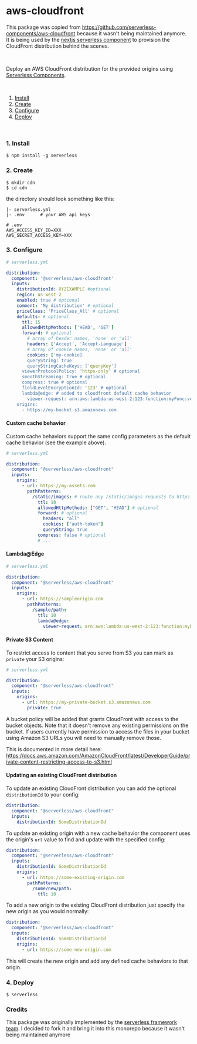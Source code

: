 # aws-cloudfront

This package was copied from https://github.com/serverless-components/aws-cloudfront because it wasn't being maintained anymore.
It is being used by the [nextjs serverless component](https://github.com/serverless-nextjs/serverless-next.js/tree/master/packages/serverless-component) to provision the CloudFront distribution behind the scenes.

&nbsp;

Deploy an AWS CloudFront distribution for the provided origins using [Serverless Components](https://github.com/serverless/components).

&nbsp;

1. [Install](#1-install)
2. [Create](#2-create)
3. [Configure](#3-configure)
4. [Deploy](#4-deploy)

&nbsp;

### 1. Install

```console
$ npm install -g serverless
```

### 2. Create

```console
$ mkdir cdn
$ cd cdn
```

the directory should look something like this:

```
|- serverless.yml
|- .env      # your AWS api keys

```

```
# .env
AWS_ACCESS_KEY_ID=XXX
AWS_SECRET_ACCESS_KEY=XXX
```

### 3. Configure

```yml
# serverless.yml

distribution:
  component: '@serverless/aws-cloudfront'
  inputs:
    distributionId: XYZEXAMPLE #optional
    region: us-west-2
    enabled: true # optional
    comment: 'My distribution' # optional
    priceClass: 'PriceClass_All' # optional
    defaults: # optional
      ttl: 15
      allowedHttpMethods: ['HEAD', 'GET']
      forward: # optional
        # array of header names, 'none' or 'all'
        headers: ['Accept', 'Accept-Language']
        # array of cookie names, 'none' or 'all'
        cookies: ['my-cookie]
        queryString: true
        queryStringCacheKeys: ['queryKey']
      viewerProtocolPolicy: 'https-only' # optional
      smoothStreaming: true # optional
      compress: true # optional
      fieldLevelEncryptionId: '123' # optional
      lambda@edge: # added to cloudfront default cache behavior
        viewer-request: arn:aws:lambda:us-west-2:123:function:myFunc:version
    origins:
      - https://my-bucket.s3.amazonaws.com
```

#### Custom cache behavior

Custom cache behaviors support the same config parameters as the default cache behavior (see the example above).

```yml
# serverless.yml

distribution:
  component: "@serverless/aws-cloudfront"
  inputs:
    origins:
      - url: https://my-assets.com
        pathPatterns:
          /static/images: # route any /static/images requests to https://my-assets.com
            ttl: 10
            allowedHttpMethods: ["GET", "HEAD"] # optional
            forward: # optional
              headers: "all"
              cookies: ["auth-token"]
              queryString: true
            compress: false # optional
            # ...
```

#### Lambda@Edge

```yml
# serverless.yml

distribution:
  component: "@serverless/aws-cloudfront"
  inputs:
    origins:
      - url: https://sampleorigin.com
        pathPatterns:
          /sample/path:
            ttl: 10
            lambda@edge:
              viewer-request: arn:aws:lambda:us-west-2:123:function:myFunc:version # lambda ARN including version
```

#### Private S3 Content

To restrict access to content that you serve from S3 you can mark as `private` your S3 origins:

```yml
# serverless.yml

distribution:
  component: "@serverless/aws-cloudfront"
  inputs:
    origins:
      - url: https://my-private-bucket.s3.amazonaws.com
        private: true
```

A bucket policy will be added that grants CloudFront with access to the bucket objects. Note that it doesn't remove any existing permissions on the bucket. If users currently have permission to access the files in your bucket using Amazon S3 URLs you will need to manually remove those.

This is documented in more detail here: https://docs.aws.amazon.com/AmazonCloudFront/latest/DeveloperGuide/private-content-restricting-access-to-s3.html

#### Updating an existing CloudFront distribution

To update an existing CloudFront distribution you can add the optional `distributionId` to your config:

```yml
distribution:
  component: "@serverless/aws-cloudfront"
  inputs:
    distributionId: SomeDistributionId
```

To update an existing origin with a new cache behavior the component uses the origin's `url` value to find and update with the specified config:

```yml
distribution:
  component: "@serverless/aws-cloudfront"
  inputs:
    distributionId: SomeDistributionId
    origins:
      - url: https://some-existing-origin.com
        pathPatterns:
          /some/new/path:
            ttl: 10
```

To add a new origin to the existing CloudFront distribution just specify the new origin as you would normally:

```yml
distribution:
  component: "@serverless/aws-cloudfront"
  inputs:
    distributionId: SomeDistributionId
    origins:
      - url: https://some-new-origin.com
```

This will create the new origin and add any defined cache behaviors to that origin.

### 4. Deploy

```console
$ serverless
```

### Credits

This package was originally implemented by the [serverless framework team](https://github.com/serverless-components/domain).
I decided to fork it and bring it into this monorepo because it wasn't being maintained anymore
